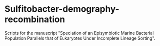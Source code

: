 # Sulfitobacter-demography-recombination
Scripts for the manuscript "Speciation of an Episymbiotic Marine Bacterial Population Parallels that of Eukaryotes Under Incomplete Lineage Sorting".
